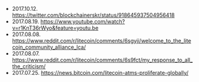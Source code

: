 - 2017.10.12. https://twitter.com/blockchainerskr/status/918645937504956418
- 2017.08.19. https://www.youtube.com/watch?v=r1KnT36rWyo&feature=youtu.be
- 2017.08.08. https://www.reddit.com/r/litecoin/comments/6sgyji/welcome_to_the_litecoin_community_alliance_lca/
- 2017.08.07. https://www.reddit.com/r/litecoin/comments/6s9fct/my_response_to_all_the_criticism/
- 2017.07.25. https://news.bitcoin.com/litecoin-atms-proliferate-globally/
